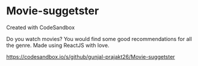 # Movie-suggetster
Created with CodeSandbox

Do you watch movies? You would find some good recommendations for all the genre. Made using ReactJS with love.

https://codesandbox.io/s/github/gunjal-prajakt26/Movie-suggetster
